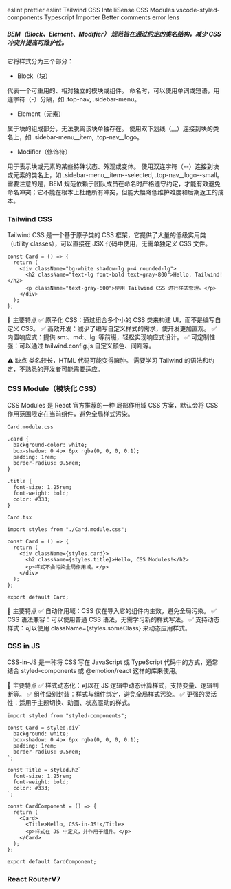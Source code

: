 eslint
prettier eslint
Tailwind CSS IntelliSense
CSS Modules
vscode-styled-components
Typescript Importer
Better comments
error lens


##### BEM（Block、Element、Modifier） 规范旨在通过约定的类名结构，减少 CSS 冲突并提高可维护性。
它将样式分为三个部分：

- Block（块）

代表一个可重用的、相对独立的模块或组件。
命名时，可以使用单词或短语，用连字符（-）分隔，如 .top-nav, .sidebar-menu。
- Element（元素）

属于块的组成部分，无法脱离该块单独存在。
使用双下划线（__）连接到块的类名上，如 .sidebar-menu__item, .top-nav__logo。

- Modifier（修饰符）

用于表示块或元素的某些特殊状态、外观或变体。
使用双连字符（--）连接到块或元素的类名上，如 .sidebar-menu__item--selected, .top-nav__logo--small。
需要注意的是，BEM 规范依赖于团队成员在命名时严格遵守约定，才能有效避免命名冲突；它不能在根本上杜绝所有冲突，但能大幅降低维护难度和后期返工的成本。

### Tailwind CSS
Tailwind CSS 是一个基于原子类的 CSS 框架，它提供了大量的低级实用类（utility classes），可以直接在 JSX 代码中使用，无需单独定义 CSS 文件。

```
const Card = () => {
  return (
    <div className="bg-white shadow-lg p-4 rounded-lg">
      <h2 className="text-lg font-bold text-gray-800">Hello, Tailwind!</h2>
      <p className="text-gray-600">使用 Tailwind CSS 进行样式管理。</p>
    </div>
  );
};
```

🚀 主要特点
✅ 原子化 CSS：通过组合多个小的 CSS 类来构建 UI，而不是编写自定义 CSS。
✅ 高效开发：减少了编写自定义样式的需求，使开发更加直观。
✅ 内置响应式：提供 sm:、md:、lg: 等前缀，轻松实现响应式设计。
✅ 可定制性强：可以通过 tailwind.config.js 自定义颜色、间距等。

⚠️ 缺点
类名较长，HTML 代码可能变得臃肿。
需要学习 Tailwind 的语法和约定，不熟悉的开发者可能需要适应。

### CSS Module（模块化 CSS）
CSS Modules 是 React 官方推荐的一种 局部作用域 CSS 方案，默认会将 CSS 作用范围限定在当前组件，避免全局样式污染。

`Card.module.css`
```
.card {
  background-color: white;
  box-shadow: 0 4px 6px rgba(0, 0, 0, 0.1);
  padding: 1rem;
  border-radius: 0.5rem;
}

.title {
  font-size: 1.25rem;
  font-weight: bold;
  color: #333;
}
```

`Card.tsx`
```
import styles from "./Card.module.css";

const Card = () => {
  return (
    <div className={styles.card}>
      <h2 className={styles.title}>Hello, CSS Modules!</h2>
      <p>样式不会污染全局作用域。</p>
    </div>
  );
};

export default Card;
```

🚀 主要特点
✅ 自动作用域：CSS 仅在导入它的组件内生效，避免全局污染。
✅ CSS 语法兼容：可以使用普通 CSS 语法，无需学习新的样式写法。
✅ 支持动态样式：可以使用 className={styles.someClass} 来动态应用样式。

### CSS in JS
CSS-in-JS 是一种将 CSS 写在 JavaScript 或 TypeScript 代码中的方式，通常结合 styled-components 或 @emotion/react 这样的库来使用。

🚀 主要特点
✅ 样式动态化：可以在 JS 逻辑中动态计算样式，支持变量、逻辑判断等。
✅ 组件级别封装：样式与组件绑定，避免全局样式污染。
✅ 更强的灵活性：适用于主题切换、动画、状态驱动的样式。

```
import styled from "styled-components";

const Card = styled.div`
  background: white;
  box-shadow: 0 4px 6px rgba(0, 0, 0, 0.1);
  padding: 1rem;
  border-radius: 0.5rem;
`;

const Title = styled.h2`
  font-size: 1.25rem;
  font-weight: bold;
  color: #333;
`;

const CardComponent = () => {
  return (
    <Card>
      <Title>Hello, CSS-in-JS!</Title>
      <p>样式在 JS 中定义，并作用于组件。</p>
    </Card>
  );
};

export default CardComponent;

```


### React RouterV7
